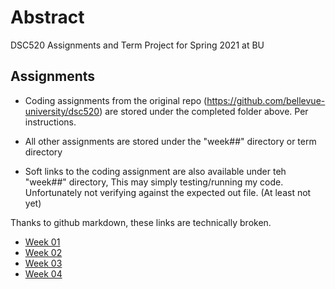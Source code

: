# Abstract

DSC520 Assignments and Term Project for Spring 2021 at BU

## Assignments

- Coding assignments from the original repo (https://github.com/bellevue-university/dsc520)
  are stored under the completed folder above. Per instructions.

- All other assignments are stored under the "week##" directory or term directory

- Soft links to the coding assignment are also available under teh "week##" directory,
  This may simply testing/running my code. Unfortunately not verifying against the 
  expected out file. (At least not yet)

Thanks to github markdown, these links are technically broken. 

- [Week 01](week01)
- [Week 02](week02)
- [Week 03](week03)
- [Week 04](week04)
